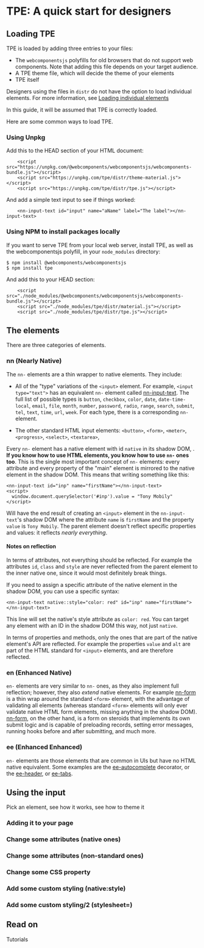 # TPE: A quick start for designers

## Loading TPE

TPE is loaded by adding three entries to your files:

* The `webcomponentsjs` polyfills for old browsers that do not support web components. Note that adding this file depends on your target audience.
* A TPE theme file, which will decide the theme of your elements
* TPE itself

Designers using the files in `distr` do not have the option to load individual elements. For more information, see [Loading individual elements](appendices/a-loading-individual-elements.html)

In this guide, it will be assumed that TPE is correctly loaded.

Here are some common ways to load TPE.

### Using Unpkg

Add this to the HEAD section of your HTML document:

````
    <script src="https://unpkg.com/@webcomponents/webcomponentsjs/webcomponents-bundle.js"></script>
    <script src="https://unpkg.com/tpe/distr/theme-material.js"></script>
    <script src="https://unpkg.com/tpe/distr/tpe.js"></script>
````

And add a simple text input to see if things worked:

````
    <nn-input-text id="input" name="aName" label="The label"></nn-input-text>
````

### Using NPM to install packages locally

If you want to serve TPE from your local web server, install TPE, as well as the webcomponentsjs polyfill, in your `node_modules` directory:

````
$ npm install @webcomponents/webcomponentsjs
$ npm install tpe

````

And add this to your HEAD section:

````
    <script src="./node_modules/@webcomponents/webcomponentsjs/webcomponents-bundle.js"></script>
    <script src="./node_modules/tpe/distr/material.js"></script>
    <script src="./node_modules/tpe/distr/tpe.js"></script>
````

## The elements

There are three categories of elements.

### nn (Nearly Native)

The `nn-` elements are a thin wrapper to native elements. They include:

* All of the "type" variations of the `<input>` element. For example, `<input type="text">` has an equivalent `nn-` element called [nn-input-text](elements/nn-input-text.html). The full list of possible types is `button`, `checkbox`, `color`, `date`, `date-time-local`, `email`, `file`, `month`, `number`, `password`, `radio`, `range`, `search`, `submit`, `tel`, `text`, `time`, `url`, `week`. For each type, there is a corresponding `nn-` element.

* The other standard HTML input elements: `<button>`, `<form>`, `<meter>`, `<progress>`, `<select>`, `<textarea>`,

Every `nn-` element has a native element with id `native` in its shadow DOM, . **If you know how to use HTML elements, you know how to use `nn-` ones too**. This is the single most important concept of `nn-` elements: every attribute and every property of the "main" element is mirrored to the native element in the shadow DOM. This means that writing something like this:

````
<nn-input-text id="inp" name="firstName"></nn-input-text>
<script>
  window.document.querySelector('#inp').value = "Tony Mobily"
</script>
````

Will have the end result of creating an `<input>` element in the `nn-input-text`'s shadow DOM where the attribute `name` is `firstName` and the property `value` is `Tony Mobily`. The parent element doesn't reflect specific properties and values: it reflects _nearly everything_.

#### Notes on reflection

In terms of attributes, not everything should be reflected. For example the attributes `id`, `class` and `style` are never reflected from the parent element to the inner native one, since it would most definitely break things.

If you need to assign a specific attribute of the native element in the shadow DOM, you can use a specific syntax:

````
<nn-input-text native::style="color: red" id="inp" name="firstName"></nn-input-text>
````

This line will set the native's style attribute as `color: red`. You can target any element with an ID in the shadow DOM this way, not just `native`.

In terms of properties and methods, only the ones that are part of the native element's API are reflected. For example the properties `value` and `alt` are part of the HTML standard for `<input>` elements, and are therefore reflected.

### en (Enhanced Native)

`en-` elements are very similar to `nn-` ones, as they also implement full reflection; however, they also _extend_ native elements. For example [nn-form](elements/nn-form.html) is a thin wrap around the standard `<form>` element, with the advantage of validating all elements (whereas standard `<form>` elements will only ever validate native HTML form elements, missing anything in the shadow DOM). [nn-form](elements/nn-form.html), on the other hand, is a form on steroids that implements its own submit logic and is capable of preloading records, setting error messages, running hooks before and after submitting, and much more.

### ee (Enhanced Enhanced)

`en-` elements are those elements that are common in UIs but have no HTML native equivalent. Some examples are the [ee-autocomplete](elements/ee-autocomplete.html) decorator, or the [ee-header](elements/ee-header.html), or [ee-tabs](elements/ee-tabs.html).

## Using the input

Pick an element, see how it works, see how to theme it

### Adding it to your page
### Change some attributes (native ones)
### Change some attributes (non-standard ones)
### Change some CSS property
### Add some custom styling (native:style)
### Add some custom styling/2 (stylesheet=)

## Read on
Tutorials
